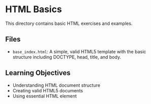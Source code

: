 # HTML Basics

This directory contains basic HTML exercises and examples.

## Files

- `base_index.html`: A simple, valid HTML5 template with the basic structure including DOCTYPE, head, title, and body.



## Learning Objectives

- Understanding HTML document structure
- Creating valid HTML5 documents
- Using essential HTML element
